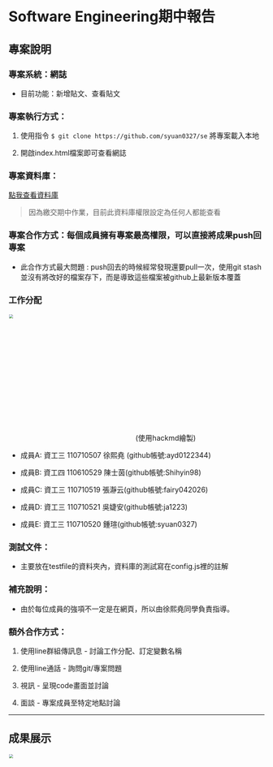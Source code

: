 
# Software Engineering期中報告

## 專案說明

### 專案系統：網誌

  * 目前功能：新增貼文、查看貼文

### 專案執行方式：

1. 使用指令 `$ git clone https://github.com/syuan0327/se` 將專案載入本地

2. 開啟index.html檔案即可查看網誌

### 專案資料庫：

[點我查看資料庫](https://console.firebase.google.com/u/0/project/se109-d25e7/database/se109-d25e7/data)

> 因為繳交期中作業，目前此資料庫權限設定為任何人都能查看

### 專案合作方式：每個成員擁有專案最高權限，可以直接將成果push回專案

  * 此合作方式最大問題 : push回去的時候經常發現還要pull一次，使用git stash並沒有將改好的檔案存下，而是導致這些檔案被github上最新版本覆蓋

### 工作分配

<img src="https://github.com/syuan0327/se/blob/master/img/work.jpg" style="zoom:50%" width="500px"/>(使用hackmd繪製)

* 成員A: 資工三 110710507 徐熙堯 (github帳號:ayd0122344)
  
* 成員B: 資工四 110610529 陳士茵(github帳號:Shihyin98)

* 成員C: 資工三 110710519 張瀞云(github帳號:fairy042026)

* 成員D: 資工三 110710521 吳婕安(github帳號:ja1223)

* 成員E: 資工三 110710520 鍾瑄(github帳號:syuan0327)

### 測試文件：

* 主要放在testfile的資料夾內，資料庫的測試寫在config.js裡的註解

### 補充說明：

* 由於每位成員的強項不一定是在網頁，所以由徐熙堯同學負責指導。

### 額外合作方式：

1. 使用line群組傳訊息 - 討論工作分配、訂定變數名稱

2. 使用line通話 - 詢問git/專案問題

3. 視訊 - 呈現code畫面並討論

4. 面談 - 專案成員至特定地點討論

<hr>

## 成果展示

<img src="https://github.com/syuan0327/se/blob/master/img/result.gif" style="zoom:50%" width="1000px"/>
